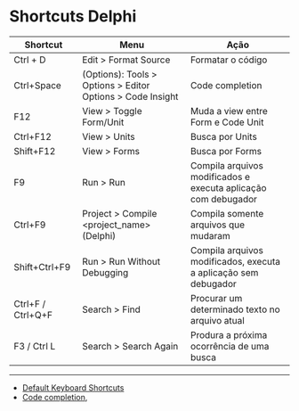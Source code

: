 # Shortcuts Delphi

Shortcut | Menu | Ação
-|-|-
Ctrl + D | Edit > Format Source| Formatar o código
Ctrl+Space | (Options): Tools > Options > Editor Options > Code Insight | Code completion
F12 | View > Toggle Form/Unit | Muda a view entre Form e Code Unit
Ctrl+F12 | View > Units | Busca por Units
Shift+F12 | View > Forms | Busca por Forms
F9 | Run > Run | Compila arquivos modificados e executa aplicação com debugador
Ctrl+F9 | Project > Compile <project_name> (Delphi) | Compila somente arquivos que mudaram
Shift+Ctrl+F9 | Run > Run Without Debugging | Compila arquivos modificados, executa a aplicação sem debugador
Ctrl+F / Ctrl+Q+F | Search > Find | Procurar um determinado texto no arquivo atual
F3 / Ctrl L | Search > Search Again | Produra a próxima ocorrência de uma busca

---

- [Default Keyboard Shortcuts](http://docwiki.embarcadero.com/RADStudio/Rio/en/Default_Keyboard_Shortcuts)
- [Code completion](http://docwiki.embarcadero.com/RADStudio/Rio/en/Code_Completion),
